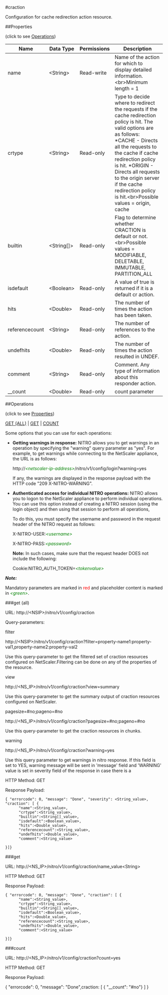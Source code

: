 #craction

Configuration for cache redirection action resource.


##Properties 
<span>(click to see [Operations](#operations))</span>


<table><thead><tr><th>Name</th><th> Data Type</th><th> Permissions</th><th>Description</th></tr></thead><tbody><tr><td>name</td><td>&lt;String></td><td>Read-write</td><td>Name of the action for which to display detailed information.&lt;br>Minimum length = 1</td><tr><tr><td>crtype</td><td>&lt;String></td><td>Read-only</td><td>Type to decide where to redirect the requests if the cache redirection policy is hit. The valid options are as follows: *CACHE - Directs all the requests to the cache if cache redirection policy is hit. *ORIGIN - Directs all requests to the origin server if the cache redirection policy is hit.&lt;br>Possible values = origin, cache</td><tr><tr><td>builtin</td><td>&lt;String[]></td><td>Read-only</td><td>Flag to determine whether CRACTION is default or not.&lt;br>Possible values = MODIFIABLE, DELETABLE, IMMUTABLE, PARTITION_ALL</td><tr><tr><td>isdefault</td><td>&lt;Boolean></td><td>Read-only</td><td>A value of true is returned if it is a default cr action.</td><tr><tr><td>hits</td><td>&lt;Double></td><td>Read-only</td><td>The number of times the action has been taken.</td><tr><tr><td>referencecount</td><td>&lt;String></td><td>Read-only</td><td>The number of references to the action.</td><tr><tr><td>undefhits</td><td>&lt;Double></td><td>Read-only</td><td>The number of times the action resulted in UNDEF.</td><tr><tr><td>comment</td><td>&lt;String></td><td>Read-only</td><td>Comment. Any type of information about this responder action.</td><tr><tr><td>__count</td><td>&lt;Double></td><td>Read-only</td><td>count parameter</td><tr></tbody></table>
##Operations 
<span>(click to see [Properties](#properties))</span>


[GET (ALL)](#get-(all)) | [GET](#get) | [COUNT](#count)


Some options that you can use for each operations:
<ul><li><p><b>Getting warnings in response:</b> NITRO allows you to get warnings in an operation by specifying the "warning" query parameter as "yes". For example, to get warnings while connecting to the NetScaler appliance, the URL is as follows:</p><p>http://<span style="color:green;font-style:italic;">&lt;netscaler-ip-address&gt;</span>/nitro/v1/config/login?warning=yes</p><p>If any, the warnings are displayed in the response payload with the HTTP code "209 X-NITRO-WARNING".</p></li><li><p><b>Authenticated access for individual NITRO operations:</b> NITRO allows you to logon to the NetScaler appliance to perform individual operations. You can use this option instead of creating a NITRO session (using the login object) and then using that session to perform all operations,</p><p>To do this, you must specify the username and password in the request header of the NITRO request as follows:</p><p>X-NITRO-USER:<span style="color:green;font-style:italic;">&lt;username&gt;</span></p><p>X-NITRO-PASS:<span style="color:green;font-style:italic;">&lt;password&gt;</span></p><p><b>Note:</b> In such cases, make sure that the request header DOES not include the following:</p><p>Cookie:NITRO_AUTH_TOKEN=<span style="color:green;font-style:italic;">&lt;tokenvalue&gt;</span></p></li></ul>



***Note:*** 
Mandatory parameters are marked in <span style="color:#FF0000;">red</span> and placeholder content is marked in <span style="color:green;font-style:italic">&lt;green&gt;</span>.

###get (all)



URL: http://&lt;NSIP&gt;/nitro/v1/config/craction
Query-parameters:
filter
http://&lt;NSIP&gt;/nitro/v1/config/craction?filter=property-name1:property-val1,property-name2:property-val2
Use this query-parameter to get the filtered set of craction resources configured on NetScaler.Filtering can be done on any of the properties of the resource.


view
http://&lt;NS_IP&gt;/nitro/v1/config/craction?view=summary
Use this query-parameter to get the summary output of craction resources configured on NetScaler.


pagesize=#no;pageno=#no
http://&lt;NS_IP&gt;/nitro/v1/config/craction?pagesize=#no;pageno=#no
Use this query-parameter to get the craction resources in chunks.


warning
http://&lt;NS_IP&gt;/nitro/v1/config/craction?warning=yes
Use this query parameter to get warnings in nitro response. If this field is set to YES, warning message will be sent in 'message' field and 'WARNING' value is set in severity field of the response in case there is a



HTTP Method: GET
Response Payload: ```{ "errorcode": 0, "message": "Done", "severity": <String_value>, "craction": [ {      "name":<String_value>,      "crtype":<String_value>,      "builtin":<String[]_value>,      "isdefault":<Boolean_value>,      "hits":<Double_value>,      "referencecount":<String_value>,      "undefhits":<Double_value>,      "comment":<String_value>}]}```



###get



URL: http://&lt;NS_IP&gt;/nitro/v1/config/craction/name_value&lt;String&gt;
HTTP Method: GET
Response Payload: ```{ "errorcode": 0, "message": "Done", "craction": [ {      "name":<String_value>,      "crtype":<String_value>,      "builtin":<String[]_value>,      "isdefault":<Boolean_value>,      "hits":<Double_value>,      "referencecount":<String_value>,      "undefhits":<Double_value>,      "comment":<String_value>}]}```



###count



URL: http://&lt;NS_IP&gt;/nitro/v1/config/craction?count=yes
HTTP Method: GET
Response Payload: 
{ "errorcode": 0, "message": "Done",craction: [ { "__count": "#no"} ] }


